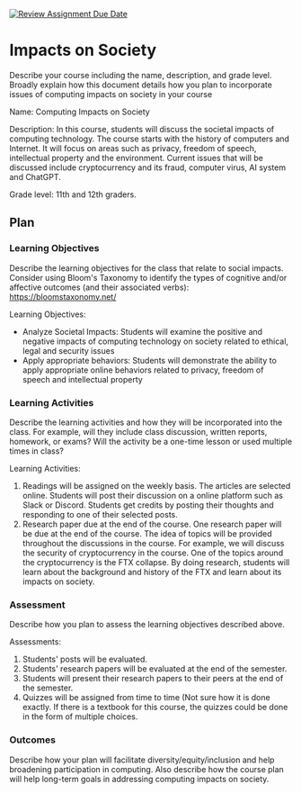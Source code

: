 [![Review Assignment Due Date](https://classroom.github.com/assets/deadline-readme-button-24ddc0f5d75046c5622901739e7c5dd533143b0c8e959d652212380cedb1ea36.svg)](https://classroom.github.com/a/ZbDEPIzT)
# Impacts on Society

Describe your course including the name, description, and grade level. Broadly explain how this document details how you plan to incorporate issues of computing impacts on society in your course

Name: Computing Impacts on Society

Description: In this course, students will discuss the societal impacts of computing technology. The course starts with the history of computers and Internet. It will focus on areas such as privacy, freedom of speech, intellectual property and the environment. Current issues that will be discussed include cryptocurrency and its fraud, computer virus, AI system and ChatGPT.

Grade level: 11th and 12th graders. 

## Plan

### Learning Objectives

Describe the learning objectives for the class that relate to social impacts. Consider using Bloom's Taxonomy to identify the types of cognitive and/or affective outcomes (and their associated verbs): https://bloomstaxonomy.net/

Learning Objectives:

* Analyze Societal Impacts: Students will examine the positive and negative impacts of computing technology on society related to ethical, legal and security issues
* Apply appropriate behaviors: Students will demonstrate the ability to apply appropriate online behaviors related to privacy, freedom of speech and intellectual property

### Learning Activities

Describe the learning activities and how they will be incorporated into the class. For example, will they include class discussion, written reports, homework, or exams? Will the activity be a one-time lesson or used multiple times in class?

Learning Activities:

1. Readings will be assigned on the weekly basis. The articles are selected online. Students will post their discussion on a online platform such as Slack or Discord. Students get credits by posting their thoughts and responding to one of their selected posts. 
2. Research paper due at the end of the course. One research paper will be due at the end of the course. The idea of topics will be provided throughout the discussions in the course. For example, we will discuss the security of cryptocurrency in the course. One of the topics around the cryptocurrency is the FTX collapse. By doing research, students will learn about the background and history of the FTX and learn about its impacts on society. 

### Assessment

Describe how you plan to assess the learning objectives described above.

Assessments: 

1. Students' posts will be evaluated. 
2. Students' research papers will be evaluated at the end of the semester. 
3. Students will present their research papers to their peers at the end of the semester. 
4. Quizzes will be assigned from time to time (Not sure how it is done exactly. If there is a textbook for this course, the quizzes could be done in the form of multiple choices. 

### Outcomes

Describe how your plan will facilitate diversity/equity/inclusion and help broadening participation in computing. Also describe how the course plan will help long-term goals in addressing computing impacts on society.
